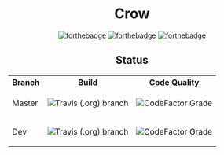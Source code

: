 <div align="center">

<h1>Crow</h1>

[![forthebadge](https://forthebadge.com/images/badges/made-with-c-sharp.svg)](https://forthebadge.com)
[![forthebadge](https://forthebadge.com/images/badges/built-with-love.svg)](https://forthebadge.com)
[![forthebadge](https://forthebadge.com/images/badges/kinda-sfw.svg)](https://forthebadge.com)

</div>

<div align="center">

<h2>Status</h2>

<table>
<tr>
<th>Branch</th>
<th>Build</th>
<th>Code Quality</th>
</tr>
<tr>
<td>Master</td>
<td>

![Travis (.org) branch](https://img.shields.io/travis/KernelErr0r/Crow/master?style=for-the-badge)

</td>
<td>

![CodeFactor Grade](https://img.shields.io/codefactor/grade/github/KernelErr0r/Crow/master?style=for-the-badge)

</td>
</tr>
<tr>
<td>Dev</td>
<td>

![Travis (.org) branch](https://img.shields.io/travis/KernelErr0r/Crow/dev?style=for-the-badge)

</td>
<td>

![CodeFactor Grade](https://img.shields.io/codefactor/grade/github/KernelErr0r/Crow/dev?style=for-the-badge)

</td>
</tr>
</table>

</div>